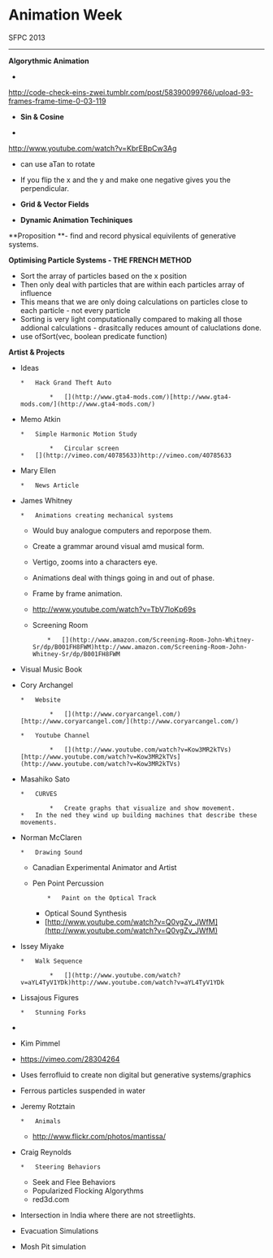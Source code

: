 # Animation Week

SFPC 2013

__________________________________________________________________________________

**Algorythmic Animation**

*

[](http://code-check-eins-zwei.tumblr.com/post/58390099766/upload-93-frames-frame-time-0-03-119)http://code-check-eins-zwei.tumblr.com/post/58390099766/upload-93-frames-frame-time-0-03-119

*   **Sin & Cosine**

*

[](http://www.youtube.com/watch?v=KbrEBpCw3Ag)http://www.youtube.com/watch?v=KbrEBpCw3Ag

*   can use aTan to rotate
*   If you flip the x and the y and make one negative gives you the perpendicular.

*   **Grid & Vector Fields**

*   **Dynamic Animation Techiniques**

**Proposition **- find and record physical equivilents of generative systems.

**Optimising Particle Systems - THE FRENCH METHOD**

*   Sort the array of particles based on the x position
*   Then only deal with particles that are within each particles array of influence
*   This means that we are only doing calculations on particles close to each particle - not every particle
*   Sorting is very light computationally compared to making all those addional calculations - drasitcally reduces amount of caluclations done. 
*   use ofSort(vec, boolean predicate function)

**Artist & Projects**

*   Ideas

        *   Hack Grand Theft Auto

                *   [](http://www.gta4-mods.com/)[http://www.gta4-mods.com/](http://www.gta4-mods.com/)

*   Memo Atkin

        *   Simple Harmonic Motion Study

                *   Circular screen
        *   [](http://vimeo.com/40785633)http://vimeo.com/40785633

*   Mary Ellen

        *   News Article

*   James Whitney

        *   Animations creating mechanical systems
    *   Would buy analogue computers and reporpose them.
    *   Create a grammar around visual amd musical form.
    *   Vertigo, zooms into a characters eye.
    *   Animations deal with things going in and out of phase.
    *   Frame by frame animation.
    *   [](http://www.youtube.com/watch?v=TbV7loKp69s)http://www.youtube.com/watch?v=TbV7loKp69s
    *   Screening Room

                *   [](http://www.amazon.com/Screening-Room-John-Whitney-Sr/dp/B001FH8FWM)http://www.amazon.com/Screening-Room-John-Whitney-Sr/dp/B001FH8FWM

*   Visual Music Book
*   Cory Archangel

        *   Website

                *   [](http://www.coryarcangel.com/)[http://www.coryarcangel.com/](http://www.coryarcangel.com/)

        *   Youtube Channel

                *   [](http://www.youtube.com/watch?v=Kow3MR2kTVs)[http://www.youtube.com/watch?v=Kow3MR2kTVs](http://www.youtube.com/watch?v=Kow3MR2kTVs)

*   Masahiko Sato

        *   CURVES

                *   Create graphs that visualize and show movement.
        *   In the ned they wind up building machines that describe these movements.

*   Norman McClaren

        *   Drawing Sound
    *   Canadian Experimental Animator and Artist
    *   Pen Point Percussion

                *   Paint on the Optical Track
        *   Optical Sound Synthesis
        *   [](http://www.youtube.com/watch?v=Q0vgZv_JWfM)[http://www.youtube.com/watch?v=Q0vgZv_JWfM](http://www.youtube.com/watch?v=Q0vgZv_JWfM)

*   Issey Miyake

        *   Walk Sequence

                *   [](http://www.youtube.com/watch?v=aYL4TyV1YDk)http://www.youtube.com/watch?v=aYL4TyV1YDk

*   Lissajous Figures

        *   Stunning Forks

*

*   Kim Pimmel

*   [](https://vimeo.com/28304264)https://vimeo.com/28304264
*   Uses ferrofluid to create non digital but generative systems/graphics
*   Ferrous particles suspended in water

*   Jeremy Rotztain 

        *   Animals
    *   [](http://www.flickr.com/photos/mantissa/)http://www.flickr.com/photos/mantissa/

*   Craig Reynolds

        *   Steering Behaviors
    *   Seek and Flee Behaviors
    *   Popularized Flocking Algorythms
    *   red3d.com

*   Intersection in India where there are not streetlights.
*   Evacuation Simulations
*   Mosh Pit simulation